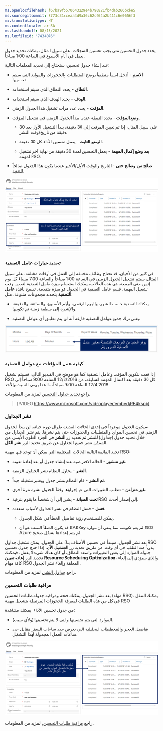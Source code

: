 ```yaml
---
ms.openlocfilehash: f67ba9f5570643229e4b790821fb4dab266bcbe5
ms.sourcegitcommit: 8773c31cceaa4d9a36c62c964a2b414c6e0656f3
ms.translationtype: HT
ms.contentlocale: ar-SA
ms.lasthandoff: 08/13/2021
ms.locfileid: "7434076"
---
```

يحدد جدول التحسين متى يجب تحسين السجلات. على سبيل المثال، يمكنك تحديد جدول يعمل في أيام الأسبوع في الساعة 1:00 صباحاً.

عند إنشاء جدول تحسين، ستحتاج إلى تحديد المعلمات التالية:

-   **الاسم** - أدخل اسماً منطقياً يوضح المتطلبات والحجوزات والموارد التي سيتم تحسينها.

-   **النطاق** - يحدد النطاق الذي سيتم استخدامه.

-   **الهدف** - يحدد الهدف الذي سيتم استخدامه.

-   **المؤقت** - يحدد عدد مرات تشغيل هذا الجدول الزمني.

-   **وضع المؤقت** - يحدد النقطة عندما يبدأ الجدول الزمني في تشغيل المؤقت.

    -   على سبيل المثال، إذا تم تعيين المؤقت إلى 30 دقيقة، يبدأ التشغيل الأول بعد 30 دقيقة من تاريخ/وقت النشر.

    -   **الوضع الثابت** - يعمل تحسين الأداء كل 30 دقيقة.

    -   **بعد وضع إكمال المهمة** - يعمل التحسين لمدة 30 دقيقة من نهاية آخر تشغيل لمهمة RSO.

-   **صالح من** **وصالح حتى** - التاريخ والوقت الأول/الأخير عندما يكون هذا الجدول صالحاً للتنفيذ.

![تم تحديد لقطة شاشة للنطاق والهدف وتعيين المؤقت للتشغيل بعد اكتمال المهمة.](../media/defining-optimization-schedule.png)

### <a name="defining-filter-options"></a>تحديد خيارات عامل التصفية

في كثير من الأحيان، قد تحتاج وظائف مختلفة إلى العمل في أوقات مختلفة. على سبيل المثال، سيتم تشغيل الجدول الزمني في الساعة 1:00 صباحاً والساعة 7:00 مساءً كل يوم إثنين حتى الجمعة. في هذه الحالات، يمكنك استخدام ميزة عامل التصفية لتحديد وقت تشغيل المهمة. قسم عامل التصفية في الجدول هو ميزة متقدمة. تسمح نافذة **عامل التصفية** بتحديد مجموعات متنوعة، مثل:

-   يمكنك التصفية حسب الشهر، واليوم الرقمي، وأيام الأسبوع، والساعة، والدقيقة، والإشارة إلى منطقة زمنية تم تكوينها.

-   يعني ترك جميع عوامل التصفية فارغة أنه لن يتم تطبيق أي عوامل التصفية.

![لقطة شاشة لمربعات منسدلة متعددة توفر معايير عامل التصفية الضرورية.](../media/filter-criteria.png)

### <a name="how-timers-work-with-filters"></a>كيفيه عمل المؤقتات مع عوامل التصفية

إذا قمت بتكوين المؤقت وعامل التصفية كما هو موضح في الفيديو التالي، فسيتم تشغيل RSO كل 30 دقيقة بعد اكتمال المهمة السابقة، من 12/3/2016 الساعة 9:00 صباحاً إلى 12/4/2018 الساعة 9:00 صباحاً، ما عدا يومي السبت والأحد.

راجع [تحديد جداول التحسين](/dynamics365/customer-engagement/field-service/rso-configuration#create-an-optimization-schedule/?azure-portal=true) لمزيد من المعلومات.

> [!VIDEO https://www.microsoft.com/videoplayer/embed/RE4kspb]

### <a name="publishing-schedules"></a>نشر الجداول

سيكون الجدول موجوداً في إحدى الحالات العديدة طوال دورة حياته.
لن يبدأ الجدول الزمني في تحسين الموارد والمتطلبات والحجوزات حتى يتم نشرها. يتم نشر الجداول من خلال تحديد جدول (جداول) للنشر ثم تحديد زر **النشر** في الجزء العلوي الأيسر. من الممكن نشر جميع الجداول عن طريق تحديد الزر **نشر الكل**.

تحدد القائمة التالية الحالات المختلفة التي يمكن أن توجد فيها مهمة RSO:

-   **غير منشور** - الحالة الافتراضية عند إنشاء جدول أو بعد إعادة تعيينه.

-   **النشر** - يحاول النظام نشر الجداول الزمنية.

-   **تم النشر** - قام النظام بنشر جدول ويعتبر تشغيله جيداً.

-   **غير متزامن** - تتطلب التغييرات التي تم إجراؤها وفقاً للجدول نشره مرة أخرى.

-   **تحت الصيانة** - يشير إلى أن شخصاً ما يقوم بترقية RSO إلى إصدار أحدث.

-   **فشل** - فشل النظام في نشر الجداول لأسباب متعددة.

    -   يمكن للمستخدم رؤية تفاصيل الخطأ في شكل الجدول.

    -   قد يكون الخطأ المعتاد هو أن SASKey لم يتم تكوينه، مما يعني أن موارد RSO Azure لم يتم إعدادها بشكل صحيح.

بعد نشر الجدول، سيبدأ في تحسين الأصناف بناءً على الجدول. يمكن تشغيل جداول RSO يدوياً عند الطلب في أي وقت عن طريق تحديد زر **التشغيل الآن**. إذا احتاج جدول تحسين جدولة الموارد إلى بعض التغييرات واسعة النطاق، أو كان هناك شيء لا يعمل، فيمكنك تحديد الزر **إعادة تعيين Resource Scheduling Optimization**، والذي سيؤدي إلى إلغاء كافة مهام RSO المعلقة وإلغاء نشر الجدول.

راجع [جداول النشر،](/dynamics365/customer-engagement/field-service/rso-schedule-optimization?azure-portal=true#publishing-schedules/) لمزيد من المعلومات.

### <a name="monitoring-optimization-requests"></a>مراقبة طلبات التحسين

بعد نشر الجدول، يمكنك فتحه ومراقبة جدولة طلبات التحسين (مهام RSO). يمكنك التنقل في كل من هذه الطلبات لمعرفة الحجوزات المرتبطة بتشغيل مهمة RSO.

من جدول تحسين الأداء، يمكنك مشاهدة:

-   الموارد التي يتم تحسينها والتي لا يتم تحسينها (ولأي سبب).

-   تفاصيل الحجز والمخططات التحليلية التي تعرض عدد ساعات السفر مقابل عدد ساعات العمل المجدولة لهذا التشغيل.

![لقطة شاشة لطلبات التحسين معلومات تفصيلية.](../media/optimization-requests.png)

راجع [مراقبة طلبات التحسين،](/dynamics365/customer-engagement/field-service/rso-schedule-optimization#monitoring-optimization-requests/?azure-portal=true) لمزيد من المعلومات.

